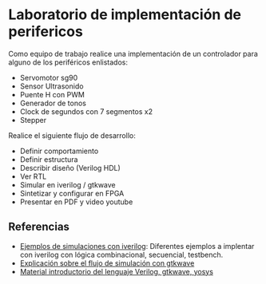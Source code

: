 # Laboratorio de implementación de perifericos

Como equipo de trabajo realice una implementación de un controlador para alguno de los periféricos enlistados:

* Servomotor sg90
* Sensor Ultrasonido
* Puente H con PWM
* Generador de tonos
* Clock de segundos con 7 segmentos x2
* Stepper

Realice el siguiente flujo de desarrollo:

- Definir comportamiento
- Definir estructura
- Describir diseño (Verilog HDL)
- Ver RTL
- Simular en iverilog / gtkwave
- Sintetizar y configurar en FPGA
- Presentar en PDF y video youtube

## Referencias

* [Ejemplos de simulaciones con iverilog](../../simulations/): Diferentes ejemplos a implentar con iverilog con lógica combinacional, secuencial, testbench.
* [Explicación sobre el flujo de simulación con gtkwave](https://www.youtube.com/watch?v=N9OJL0nyhSQ)
* [Material introductorio del lenguaje Verilog, gtkwave, yosys](../../resources/)
